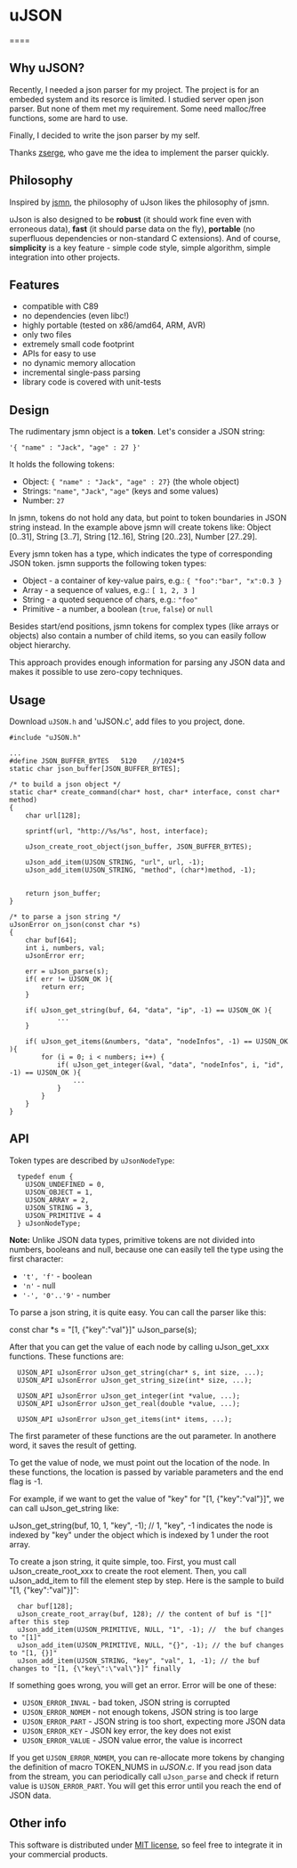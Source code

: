 # uJSON
====

Why uJSON?
----------

Recently, I needed a json parser for my project. The project is for an embeded system and its resorce is limited. 
I studied server open json parser. But none of them met my requirement. Some need malloc/free functions, some are hard to use. 

Finally, I decided to write the json parser by my self. 

Thanks [zserge](https://github.com/zserge), who gave me the idea to implement the parser quickly. 

Philosophy
----------

Inspired by [jsmn](https://github.com/zserge/jsmn), the philosophy of uJson likes the philosophy of jsmn. 

uJson is also designed to be	**robust** (it should work fine even with erroneous
data), **fast** (it should parse data on the fly), **portable** (no superfluous
dependencies or non-standard C extensions). And of course, **simplicity** is a
key feature - simple code style, simple algorithm, simple integration into
other projects.

Features
--------

* compatible with C89
* no dependencies (even libc!)
* highly portable (tested on x86/amd64, ARM, AVR)
* only two files
* extremely small code footprint
* APIs for easy to use
* no dynamic memory allocation
* incremental single-pass parsing
* library code is covered with unit-tests

Design
------


The rudimentary jsmn object is a **token**. Let's consider a JSON string:

	'{ "name" : "Jack", "age" : 27 }'

It holds the following tokens:

* Object: `{ "name" : "Jack", "age" : 27}` (the whole object)
* Strings: `"name"`, `"Jack"`, `"age"` (keys and some values)
* Number: `27`

In jsmn, tokens do not hold any data, but point to token boundaries in JSON
string instead. In the example above jsmn will create tokens like: Object
[0..31], String [3..7], String [12..16], String [20..23], Number [27..29].

Every jsmn token has a type, which indicates the type of corresponding JSON
token. jsmn supports the following token types:

* Object - a container of key-value pairs, e.g.:
	`{ "foo":"bar", "x":0.3 }`
* Array - a sequence of values, e.g.:
	`[ 1, 2, 3 ]`
* String - a quoted sequence of chars, e.g.: `"foo"`
* Primitive - a number, a boolean (`true`, `false`) or `null`

Besides start/end positions, jsmn tokens for complex types (like arrays
or objects) also contain a number of child items, so you can easily follow
object hierarchy.

This approach provides enough information for parsing any JSON data and makes
it possible to use zero-copy techniques.

Usage
-----

Download `uJSON.h` and 'uJSON.c', add files to you project, done.

```
#include "uJSON.h"

...
#define JSON_BUFFER_BYTES   5120    //1024*5
static char json_buffer[JSON_BUFFER_BYTES];

/* to build a json object */
static char* create_command(char* host, char* interface, const char* method)
{
	char url[128];

	sprintf(url, "http://%s/%s", host, interface);

	uJson_create_root_object(json_buffer, JSON_BUFFER_BYTES);

	uJson_add_item(UJSON_STRING, "url", url, -1);
	uJson_add_item(UJSON_STRING, "method", (char*)method, -1);


	return json_buffer;
}

/* to parse a json string */
uJsonError on_json(const char *s)
{
    char buf[64];
    int i, numbers, val;
    uJsonError err;
    
	err = uJson_parse(s);
    if( err != UJSON_OK ){
        return err;
    }
    
    if( uJson_get_string(buf, 64, "data", "ip", -1) == UJSON_OK ){        
		    ...
    }
    
    if( uJson_get_items(&numbers, "data", "nodeInfos", -1) == UJSON_OK ){        
        for (i = 0; i < numbers; i++) {
            if( uJson_get_integer(&val, "data", "nodeInfos", i, "id", -1) == UJSON_OK ){ 
                ...
            }
        }
    }
}
```






API
---

Token types are described by `uJsonNodeType`:


```
  typedef enum {
    UJSON_UNDEFINED = 0,
    UJSON_OBJECT = 1,
    UJSON_ARRAY = 2,
    UJSON_STRING = 3,
    UJSON_PRIMITIVE = 4
  } uJsonNodeType;
```


**Note:** Unlike JSON data types, primitive tokens are not divided into
numbers, booleans and null, because one can easily tell the type using the
first character:

* <code>'t', 'f'</code> - boolean 
* <code>'n'</code> - null
* <code>'-', '0'..'9'</code> - number


To parse a json string, it is quite easy. You can call the parser like this:
  
  const char *s = "[1, {\"key\":\"val\"}]"
  uJson_parse(s);

After that you can get the value of each node by calling uJson_get_xxx functions. These functions are:

```
  UJSON_API uJsonError uJson_get_string(char* s, int size, ...);
  UJSON_API uJsonError uJson_get_string_size(int* size, ...);

  UJSON_API uJsonError uJson_get_integer(int *value, ...);
  UJSON_API uJsonError uJson_get_real(double *value, ...);

  UJSON_API uJsonError uJson_get_items(int* items, ...);
```
The first parameter of these functions are the out parameter. In anothere word, it saves the result of getting. 

To get the value of node, we must point out the location of the node. In these functions, the location is passed by variable parameters and the end flag is -1. 

For example, if we want to get the value of "key" for "[1, {\"key\":\"val\"}]", we can call uJson_get_string like:

  uJson_get_string(buf, 10, 1, "key", -1); // 1, "key", -1 indicates the node is indexed by "key" under the object which is indexed by 1 under the root array. 


To create a json string, it quite simple, too. First, you must call uJson_create_root_xxx to create the root element. Then, you call uJson_add_item to fill the element step by step. Here is the sample to build "[1, {\"key\":\"val\"}]":

```
  char buf[128];
  uJson_create_root_array(buf, 128); // the content of buf is "[]" after this step
  uJson_add_item(UJSON_PRIMITIVE, NULL, "1", -1); //  the buf changes to "[1]"
  uJson_add_item(UJSON_PRIMITIVE, NULL, "{}", -1); // the buf changes to "[1, {}]"
  uJson_add_item(UJSON_STRING, "key", "val", 1, -1); // the buf changes to "[1, {\"key\":\"val\"}]" finally
```




If something goes wrong, you will get an error. Error will be one of these:

* `UJSON_ERROR_INVAL` - bad token, JSON string is corrupted
* `UJSON_ERROR_NOMEM` - not enough tokens, JSON string is too large
* `UJSON_ERROR_PART` - JSON string is too short, expecting more JSON data
* `UJSON_ERROR_KEY` - JSON key error, the key does not exist
* `UJSON_ERROR_VALUE` - JSON value error, the value is incorrect

If you get `UJSON_ERROR_NOMEM`, you can re-allocate more tokens by changing the definition of macro TOKEN_NUMS in *uJSON.c*.  If you read json data from the stream, you can
periodically call `uJson_parse` and check if return value is `UJSON_ERROR_PART`.
You will get this error until you reach the end of JSON data.

Other info
----------
This software is distributed under [MIT license](http://www.opensource.org/licenses/mit-license.php),
 so feel free to integrate it in your commercial products.
 


